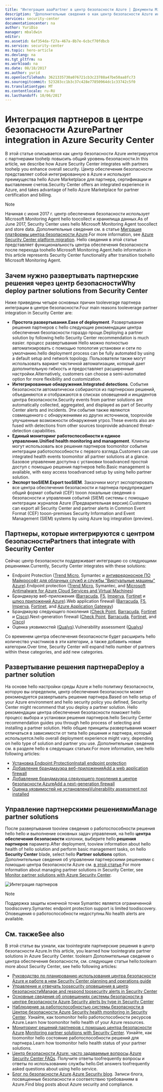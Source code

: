 ```yaml
---
title: "Интеграция aaaPartner в центр безопасности Azure | Документы Microsoft"
description: "Дополнительные сведения о как центр безопасности Azure интегрируется с партнерами tooenhance общую безопасность ресурсов Azure."
services: security-center
documentationcenter: na
author: YuriDio
manager: mbaldwin
editor: 
ms.assetid: 6af354da-f27a-467a-8b7e-6cbcf70fdbcb
ms.service: security-center
ms.topic: hero-article
ms.devlang: na
ms.tgt_pltfrm: na
ms.workload: na
ms.date: 08/18/2017
ms.author: yurid
ms.openlocfilehash: 3621335730a076721cb3c23788a47be50aa8fc73
ms.sourcegitcommit: 523283cc1b3c37c428e77850964dc1c33742c5f0
ms.translationtype: MT
ms.contentlocale: ru-RU
ms.lasthandoff: 10/06/2017
---
```

# <a name="partner-integration-in-azure-security-center"></a><span data-ttu-id="60568-103">Интеграция партнеров в центре безопасности Azure</span><span class="sxs-lookup"><span data-stu-id="60568-103">Partner integration in Azure Security Center</span></span>

<span data-ttu-id="60568-104">В этой статье описывается как центр безопасности Azure интегрируется с партнерами toohelp повысить общий уровень безопасности.</span><span class="sxs-lookup"><span data-stu-id="60568-104">In this article, we describe how Azure Security Center integrates with partners toohelp you enhance overall security.</span></span> <span data-ttu-id="60568-105">Центр обеспечения безопасности представляет собой интегрированную в Azure и использует преимущества hello Azure Marketplace для партнера, сертификации и выставление счетов.</span><span class="sxs-lookup"><span data-stu-id="60568-105">Security Center offers an integrated experience in Azure, and takes advantage of hello Azure Marketplace for partner certification and billing.</span></span>

> [!NOTE] 
> <span data-ttu-id="60568-106">Начиная с июня 2017 г. центр обеспечения безопасности использует Microsoft Monitoring Agent hello toocollect и хранилища данных.</span><span class="sxs-lookup"><span data-stu-id="60568-106">As of June 2017, Security Center uses hello Microsoft Monitoring Agent toocollect and store data.</span></span> <span data-ttu-id="60568-107">Дополнительные сведения см. в статье [Миграция платформы центра безопасности Azure](security-center-platform-migration.md).</span><span class="sxs-lookup"><span data-stu-id="60568-107">For more information, see [Azure Security Center platform migration](security-center-platform-migration.md).</span></span> <span data-ttu-id="60568-108">Hello сведения в этой статье представляет функциональность центра обеспечения безопасности после перехода toohello Microsoft Monitoring Agent.</span><span class="sxs-lookup"><span data-stu-id="60568-108">hello information in this article represents Security Center functionality after transition toohello Microsoft Monitoring Agent.</span></span>
>

## <a name="why-deploy-partner-solutions-from-security-center"></a><span data-ttu-id="60568-109">Зачем нужно развертывать партнерские решения через центр безопасности</span><span class="sxs-lookup"><span data-stu-id="60568-109">Why deploy partner solutions from Security Center</span></span>

<span data-ttu-id="60568-110">Ниже приведены четыре основных причин tooleverage партнера интеграции в центре безопасности.</span><span class="sxs-lookup"><span data-stu-id="60568-110">Four main reasons tooleverage partner integration in Security Center are:</span></span>

- <span data-ttu-id="60568-111">**Простота развертывания.**</span><span class="sxs-lookup"><span data-stu-id="60568-111">**Ease of deployment**.</span></span> <span data-ttu-id="60568-112">Развертывание решения партнеров с hello следующие рекомендации центра обеспечения безопасности гораздо проще.</span><span class="sxs-lookup"><span data-stu-id="60568-112">Deploying a partner solution by following hello Security Center recommendation is much easier.</span></span> <span data-ttu-id="60568-113">процесс развертывания Hello можно полностью автоматизировать с помощью топология установки и сети по умолчанию.</span><span class="sxs-lookup"><span data-stu-id="60568-113">hello deployment process can be fully automated by using a default setup and network topology.</span></span> <span data-ttu-id="60568-114">Пользователи также могут использовать вариант частичной автоматизации, который дает дополнительную гибкость и предоставляет расширенные настройки.</span><span class="sxs-lookup"><span data-stu-id="60568-114">Alternatively, customers can choose a semi-automated option for more flexibility and customization.</span></span>
- <span data-ttu-id="60568-115">**Интегрированные обнаружения.**</span><span class="sxs-lookup"><span data-stu-id="60568-115">**Integrated detections**.</span></span> <span data-ttu-id="60568-116">События безопасности автоматически собираются из партнерских решений, объединяются и отображаются в списках оповещений и инцидентов центра безопасности.</span><span class="sxs-lookup"><span data-stu-id="60568-116">Security events from partner solutions are automatically collected, aggregated, and displayed as part of Security Center alerts and incidents.</span></span> <span data-ttu-id="60568-117">Эти события также являются совмещенного с обнаружениями из других источников, tooprovide улучшенные возможности обнаружения угроз.</span><span class="sxs-lookup"><span data-stu-id="60568-117">These events also are fused with detections from other sources tooprovide advanced threat-detection capabilities.</span></span>
- <span data-ttu-id="60568-118">**Единый мониторинг работоспособности и единое управление.**</span><span class="sxs-lookup"><span data-stu-id="60568-118">**Unified health monitoring and management**.</span></span> <span data-ttu-id="60568-119">Клиенты могут использовать все решения партнеров toomonitor события интеграции работоспособности с первого взгляда.</span><span class="sxs-lookup"><span data-stu-id="60568-119">Customers can use integrated health events toomonitor all partner solutions at a glance.</span></span> <span data-ttu-id="60568-120">Базовое управление доступна с установки tooadvanced простой доступ с помощью решения партнеров hello.</span><span class="sxs-lookup"><span data-stu-id="60568-120">Basic management is available, with easy access tooadvanced setup by using hello partner solution.</span></span>
- <span data-ttu-id="60568-121">**Экспорт tooSIEM**.</span><span class="sxs-lookup"><span data-stu-id="60568-121">**Export tooSIEM**.</span></span> <span data-ttu-id="60568-122">Заказчики могут экспортировать все центра обеспечения безопасности и партнера предупреждает общий формат событий (CEF) tooon локальные сведения о безопасности и управления событий (SIEM) системы с помощью интеграции журналов Azure (Предварительная версия).</span><span class="sxs-lookup"><span data-stu-id="60568-122">Customers can export all Security Center and partner alerts in Common Event Format (CEF) tooon-premises Security Information and Event Management (SIEM) systems by using Azure log integration (preview).</span></span>


## <a name="partners-that-integrate-with-security-center"></a><span data-ttu-id="60568-123">Партнеры, которые интегрируются с центром безопасности</span><span class="sxs-lookup"><span data-stu-id="60568-123">Partners that integrate with Security Center</span></span>

<span data-ttu-id="60568-124">Сейчас центр безопасности поддерживает интеграцию со следующими решениями.</span><span class="sxs-lookup"><span data-stu-id="60568-124">Currently, Security Center integrates with these solutions:</span></span>

- <span data-ttu-id="60568-125">Endpoint Protection ([Trend Micro](https://help.deepsecurity.trendmicro.com/azure-marketplace-getting-started-with-deep-security.html), Symantec и [антивредоносное ПО Майкрософт для облачных служб и службы "Виртуальные машины" Azure](https://docs.microsoft.com/azure/security/azure-security-antimalware)).</span><span class="sxs-lookup"><span data-stu-id="60568-125">Endpoint protection ([Trend Micro](https://help.deepsecurity.trendmicro.com/azure-marketplace-getting-started-with-deep-security.html), Symantec, and [Microsoft Antimalware for Azure Cloud Services and Virtual Machines](https://docs.microsoft.com/azure/security/azure-security-antimalware))</span></span> 
- <span data-ttu-id="60568-126">Брандмауэр веб-приложения ([Barracuda](https://www.barracuda.com/products/webapplicationfirewall), [F5](https://support.f5.com/kb/en-us/products/big-ip_asm/manuals/product/bigip-ve-web-application-firewall-microsoft-azure-12-0-0.html), [Imperva](https://www.imperva.com/Products/WebApplicationFirewall-WAF), [Fortinet](https://www.fortinet.com/resources.html?limit=10&search=&document-type=data-sheets) и [шлюз приложений Azure](https://azure.microsoft.com/blog/azure-web-application-firewall-waf-generally-available/)).</span><span class="sxs-lookup"><span data-stu-id="60568-126">Web application firewall ([Barracuda](https://www.barracuda.com/products/webapplicationfirewall), [F5](https://support.f5.com/kb/en-us/products/big-ip_asm/manuals/product/bigip-ve-web-application-firewall-microsoft-azure-12-0-0.html), [Imperva](https://www.imperva.com/Products/WebApplicationFirewall-WAF), [Fortinet](https://www.fortinet.com/resources.html?limit=10&search=&document-type=data-sheets), and [Azure Application Gateway](https://azure.microsoft.com/blog/azure-web-application-firewall-waf-generally-available/))</span></span> 
- <span data-ttu-id="60568-127">Брандмауэр следующего поколения ([Check Point](https://www.checkpoint.com/products/vsec-microsoft-azure/), [Barracuda](https://campus.barracuda.com/product/nextgenfirewallf/article/NGF/AzureDeployment/), [Fortinet](http://docs.fortinet.com/d/fortigate-fortios-handbook-the-complete-guide-to-fortios-5.2) и [Cisco](http://www.cisco.com/c/en/us/td/docs/security/firepower/quick_start/azure/ftdv-azure-qsg.html)).</span><span class="sxs-lookup"><span data-stu-id="60568-127">Next-generation firewall ([Check Point](https://www.checkpoint.com/products/vsec-microsoft-azure/), [Barracuda](https://campus.barracuda.com/product/nextgenfirewallf/article/NGF/AzureDeployment/), [Fortinet](http://docs.fortinet.com/d/fortigate-fortios-handbook-the-complete-guide-to-fortios-5.2), and [Cisco](http://www.cisco.com/c/en/us/td/docs/security/firepower/quick_start/azure/ftdv-azure-qsg.html))</span></span> 
- <span data-ttu-id="60568-128">Оценка уязвимостей ([Qualys](https://www.qualys.com/public-clouds/microsoft-azure/)).</span><span class="sxs-lookup"><span data-stu-id="60568-128">Vulnerability assessment ([Qualys](https://www.qualys.com/public-clouds/microsoft-azure/))</span></span>  

<span data-ttu-id="60568-129">Со временем центра обеспечения безопасности будет расширить hello количество участников в эти категории, а также добавить новые категории.</span><span class="sxs-lookup"><span data-stu-id="60568-129">Over time, Security Center will expand hello number of partners within these categories, and add new categories.</span></span> 

## <a name="deploy-a-partner-solution"></a><span data-ttu-id="60568-130">Развертывание решения партнера</span><span class="sxs-lookup"><span data-stu-id="60568-130">Deploy a partner solution</span></span>

<span data-ttu-id="60568-131">На основе hello настройки среды Azure и hello политику безопасности, которую вы определили, центр обеспечения безопасности может рекомендуется развертывать решение партнера.</span><span class="sxs-lookup"><span data-stu-id="60568-131">Based on hello setup of your Azure environment and hello security policy you defined, Security Center might recommend that you deploy a partner solution.</span></span> <span data-ttu-id="60568-132">Hello рекомендации центра обеспечения безопасности поможет hello процесс выбора и установки решения партнеров.</span><span class="sxs-lookup"><span data-stu-id="60568-132">hello Security Center recommendation guides you through hello process of selecting and installing a partner solution.</span></span> <span data-ttu-id="60568-133">Hello общие принципы развертывания может отличаться в зависимости от типа hello решения и партнера, который используется.</span><span class="sxs-lookup"><span data-stu-id="60568-133">hello overall deployment experience might vary, depending on hello type of solution and partner you use.</span></span> <span data-ttu-id="60568-134">Дополнительные сведения см. в разделе hello в следующих статьях:</span><span class="sxs-lookup"><span data-stu-id="60568-134">For more information, see hello following articles:</span></span>

- [<span data-ttu-id="60568-135">Установка Endpoint Protection</span><span class="sxs-lookup"><span data-stu-id="60568-135">Install endpoint protection</span></span>](security-center-install-endpoint-protection.md)
- [<span data-ttu-id="60568-136">Добавление брандмауэра веб-приложения</span><span class="sxs-lookup"><span data-stu-id="60568-136">Add a web application firewall</span></span>](security-center-add-web-application-firewall.md)
- [<span data-ttu-id="60568-137">Добавление брандмауэра следующего поколения в центре безопасности Azure</span><span class="sxs-lookup"><span data-stu-id="60568-137">Add a next-generation firewall</span></span>](security-center-add-next-generation-firewall.md)
- [<span data-ttu-id="60568-138">Оценка уязвимостей не установлена</span><span class="sxs-lookup"><span data-stu-id="60568-138">Vulnerability assessment not installed</span></span>](security-center-vulnerability-assessment-recommendations.md)

## <a name="manage-partner-solutions"></a><span data-ttu-id="60568-139">Управление партнерскими решениями</span><span class="sxs-lookup"><span data-stu-id="60568-139">Manage partner solutions</span></span>

<span data-ttu-id="60568-140">После развертывания tooview сведения о работоспособности решения hello hello и выполнение основных задач управления, на hello **центра обеспечения безопасности** колонки, выберите hello **решения партнеров** параметр.</span><span class="sxs-lookup"><span data-stu-id="60568-140">After deployment, tooview information about hello health of hello solution and perform basic management tasks, on hello **Security Center** blade, select hello **Partner solutions** option.</span></span> <span data-ttu-id="60568-141">Дополнительные сведения об управлении партнерскими решениями с помощью центра безопасности Azure см. [в этой статье](security-center-partner-solutions.md).</span><span class="sxs-lookup"><span data-stu-id="60568-141">For more information about managing partner solutions in Security Center, see [Monitor partner solutions with Azure Security Center](security-center-partner-solutions.md).</span></span>

![Интеграция партнеров](./media/security-center-partner-integration/security-center-partner-integration-fig1-new2.png)

> [!NOTE]
> <span data-ttu-id="60568-143">Поддержка защиты конечной точки Symantec является ограниченной toodiscovery.</span><span class="sxs-lookup"><span data-stu-id="60568-143">Symantec endpoint protection support is limited toodiscovery.</span></span> <span data-ttu-id="60568-144">Оповещения о работоспособности недоступны.</span><span class="sxs-lookup"><span data-stu-id="60568-144">No health alerts are available.</span></span>
>

## <a name="see-also"></a><span data-ttu-id="60568-145">См. также</span><span class="sxs-lookup"><span data-stu-id="60568-145">See also</span></span>

<span data-ttu-id="60568-146">В этой статье вы узнали, как toointegrate партнерские решения в центр безопасности Azure.</span><span class="sxs-lookup"><span data-stu-id="60568-146">In this article, you learned how toointegrate partner solutions in Azure Security Center.</span></span> <span data-ttu-id="60568-147">toolearn Дополнительные сведения о центра обеспечения безопасности, см. следующие статьи hello:</span><span class="sxs-lookup"><span data-stu-id="60568-147">toolearn more about Security Center, see hello following articles:</span></span>

* <span data-ttu-id="60568-148">[Руководство по планированию использования центра безопасности Azure и работе в нем](security-center-planning-and-operations-guide.md).</span><span class="sxs-lookup"><span data-stu-id="60568-148">[Security Center planning and operations guide](security-center-planning-and-operations-guide.md)</span></span>
* [<span data-ttu-id="60568-149">Управление и отвечать toosecurity оповещения в центр безопасности</span><span class="sxs-lookup"><span data-stu-id="60568-149">Manage and respond toosecurity alerts in Security Center</span></span>](security-center-managing-and-responding-alerts.md)
* <span data-ttu-id="60568-150">[Основные сведения об оповещениях системы безопасности в центре безопасности Azure](security-center-alerts-type.md).</span><span class="sxs-lookup"><span data-stu-id="60568-150">[Security alerts by type in Security Center](security-center-alerts-type.md)</span></span>
* <span data-ttu-id="60568-151">[Наблюдение за работоспособностью системы безопасности в Центре безопасности Azure](security-center-monitoring.md).</span><span class="sxs-lookup"><span data-stu-id="60568-151">[Security health monitoring in Security Center](security-center-monitoring.md).</span></span> <span data-ttu-id="60568-152">Узнайте, как toomonitor hello работоспособности ресурсов Azure.</span><span class="sxs-lookup"><span data-stu-id="60568-152">Learn how toomonitor hello health of your Azure resources.</span></span>
* <span data-ttu-id="60568-153">[Мониторинг решений партнеров с помощью центра безопасности Azure](security-center-partner-solutions.md).</span><span class="sxs-lookup"><span data-stu-id="60568-153">[Monitoring partner solutions with Security Center](security-center-partner-solutions.md).</span></span> <span data-ttu-id="60568-154">Узнайте, как toomonitor hello состояние работоспособности решений для партнера.</span><span class="sxs-lookup"><span data-stu-id="60568-154">Learn how toomonitor hello health status of your partner solutions.</span></span>
* <span data-ttu-id="60568-155">[Центр безопасности Azure: часто задаваемые вопросы](security-center-faq.md).</span><span class="sxs-lookup"><span data-stu-id="60568-155">[Azure Security Center FAQs](security-center-faq.md).</span></span> <span data-ttu-id="60568-156">Получите ответы toofrequently вопросы и ответы по использованию службы hello.</span><span class="sxs-lookup"><span data-stu-id="60568-156">Get answers toofrequently asked questions about using hello service.</span></span>
* <span data-ttu-id="60568-157">[Блог по безопасности Azure](http://blogs.msdn.com/b/azuresecurity/).</span><span class="sxs-lookup"><span data-stu-id="60568-157">[Azure Security blog](http://blogs.msdn.com/b/azuresecurity/).</span></span> <span data-ttu-id="60568-158">Записи блога, посвященные безопасности и соответствию требованиям в Azure.</span><span class="sxs-lookup"><span data-stu-id="60568-158">Find blog posts about Azure security and compliance.</span></span>
